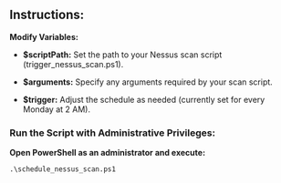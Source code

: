 ## Instructions:

**Modify Variables:**

- **$scriptPath:** Set the path to your Nessus scan script (trigger_nessus_scan.ps1).

- **$arguments:** Specify any arguments required by your scan script.

- **$trigger:** Adjust the schedule as needed (currently set for every Monday at 2 AM).

### Run the Script with Administrative Privileges:

**Open PowerShell as an administrator and execute:**

    .\schedule_nessus_scan.ps1
